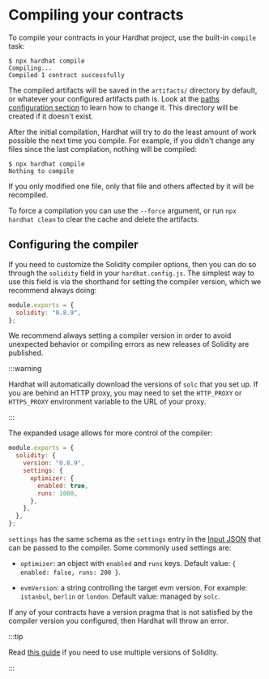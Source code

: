 # Compiling your contracts

To compile your contracts in your Hardhat project, use the built-in `compile` task:

```
$ npx hardhat compile
Compiling...
Compiled 1 contract successfully
```

The compiled artifacts will be saved in the `artifacts/` directory by default, or whatever your configured artifacts path is. Look at the [paths configuration section](../config/index.md#path-configuration) to learn how to change it. This directory will be created if it doesn't exist.

After the initial compilation, Hardhat will try to do the least amount of work possible the next time you compile. For example, if you didn't change any files since the last compilation, nothing will be compiled:

```
$ npx hardhat compile
Nothing to compile
```

If you only modified one file, only that file and others affected by it will be recompiled.

To force a compilation you can use the `--force` argument, or run `npx hardhat clean` to clear the cache and delete the artifacts.

## Configuring the compiler

If you need to customize the Solidity compiler options, then you can do so through the `solidity` field in your `hardhat.config.js`. The simplest way to use this field is via the shorthand for setting the compiler version, which we recommend always doing:

```js
module.exports = {
  solidity: "0.8.9",
};
```

We recommend always setting a compiler version in order to avoid unexpected behavior or compiling errors as new releases of Solidity are published.

:::warning

Hardhat will automatically download the versions of `solc` that you set up. If you are behind an HTTP proxy, you may need to set the `HTTP_PROXY` or `HTTPS_PROXY` environment variable to the URL of your proxy.

:::

The expanded usage allows for more control of the compiler:

```js
module.exports = {
  solidity: {
    version: "0.8.9",
    settings: {
      optimizer: {
        enabled: true,
        runs: 1000,
      },
    },
  },
};
```

`settings` has the same schema as the `settings` entry in the [Input JSON](https://solidity.readthedocs.io/en/v0.7.2/using-the-compiler.html#input-description) that can be passed to the compiler. Some commonly used settings are:

- `optimizer`: an object with `enabled` and `runs` keys. Default value: `{ enabled: false, runs: 200 }`.

- `evmVersion`: a string controlling the target evm version. For example: `istanbul`, `berlin` or `london`. Default value: managed by `solc`.

If any of your contracts have a version pragma that is not satisfied by the compiler version you configured, then Hardhat will throw an error.

:::tip

Read [this guide](../advanced/multiple-solidity-versions.md) if you need to use multiple versions of Solidity.

:::

[hre]: ../advanced/hardhat-runtime-environment.md
